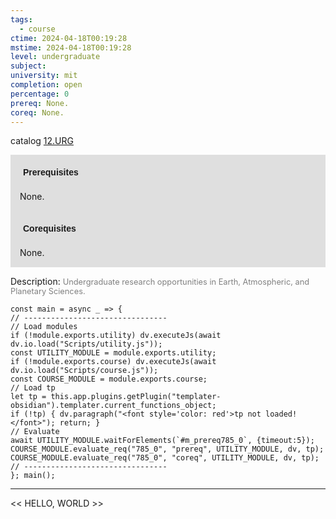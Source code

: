 ```yaml
---
tags:
  - course
ctime: 2024-04-18T00:19:28
mstime: 2024-04-18T00:19:28
level: undergraduate
subject: 
university: mit
completion: open
percentage: 0
prereq: None.
coreq: None.
---
```


catalog [12.URG](http://student.mit.edu/catalog/m12a.html#12.URG)

<span style="display: block; padding: 15px; background-color: rgb(100, 100, 100, 0.2);"><font id="m_prereq785_0" style="display: block; font-family: Arial, sans-serif; font-weight: bold; padding: 5px">Prerequisites</font><br><span id="prereq785_0">None.</span></span>
<span style="display: block; padding: 15px; background-color: rgb(100, 100, 100, 0.2);"><font id="m_coreq785_0" style="display: block; font-family: Arial, sans-serif; font-weight: bold; padding: 5px">Corequisites</font><br><span id="coreq785_0">None.</span></span>

<font style="">Description:</font>
<font style="color: grey; font-size: 0.8rem;">Undergraduate research opportunities in Earth, Atmospheric, and Planetary Sciences.</font>

```dataviewjs
const main = async _ => {
// --------------------------------
// Load modules
if (!module.exports.utility) dv.executeJs(await dv.io.load("Scripts/utility.js"));
const UTILITY_MODULE = module.exports.utility;
if (!module.exports.course) dv.executeJs(await dv.io.load("Scripts/course.js"));
const COURSE_MODULE = module.exports.course;
// Load tp
let tp = this.app.plugins.getPlugin("templater-obsidian").templater.current_functions_object;
if (!tp) { dv.paragraph("<font style='color: red'>tp not loaded!</font>"); return; }
// Evaluate
await UTILITY_MODULE.waitForElements(`#m_prereq785_0`, {timeout:5});
COURSE_MODULE.evaluate_req("785_0", "prereq", UTILITY_MODULE, dv, tp);
COURSE_MODULE.evaluate_req("785_0", "coreq", UTILITY_MODULE, dv, tp);
// --------------------------------
}; main();
```

---

<< HELLO, WORLD >>
